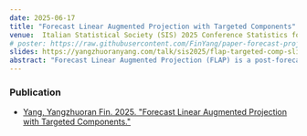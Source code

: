 ```yaml
---
date: 2025-06-17
title: "Forecast Linear Augmented Projection with Targeted Components"
venue:  Italian Statistical Society (SIS) 2025 Conference Statistics for Innovation, Genova, Italy
# poster: https://raw.githubusercontent.com/FinYang/paper-forecast-projection/main/poster/flap-poster.pdf
slides: https://yangzhuoranyang.com/talk/sis2025/flap-targeted-comp-slides.pdf
abstract: "Forecast Linear Augmented Projection (FLAP) is a post-forecast adjustment method that can reduce forecast error variance in multivariate time series. In FLAP, components containing information about shared features are constructed as linear combinations of the original time series. The forecasts of the original time series and the components are then projected such that the linear relationship between the historical data is enforced on the forecasts. While forecast error variance reduction has been theoretically proven regardless of the linear combination, the empirical performance of different component types is less clear and is examined in this paper. Components considered in this paper are estimated by maximising measures of information and/or by minimising the dependency between components. Among other methods, using FLAP with Principal Component Analysis is recommended for its stable performance across settings, while Forecastable Component Analysis offers a strong alternative, as demonstrated by simulations and application to Australian tourism data."
---
```



### Publication

* [Yang, Yangzhuoran Fin. 2025. "Forecast Linear Augmented Projection with Targeted Components."](/publication/flap-targeted-comp/)

